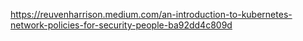 https://reuvenharrison.medium.com/an-introduction-to-kubernetes-network-policies-for-security-people-ba92dd4c809d

